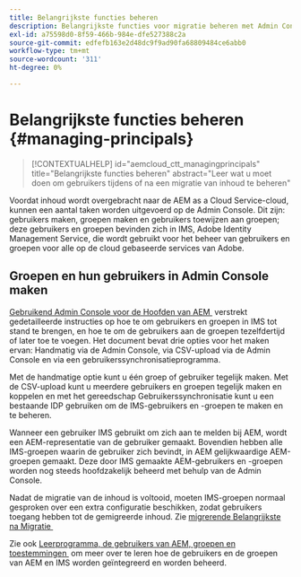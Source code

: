 ```yaml
---
title: Belangrijkste functies beheren
description: Belangrijkste functies voor migratie beheren met Admin Console
exl-id: a75598d0-8f59-466b-984e-dfe527388c2a
source-git-commit: edfefb163e2d48dc9f9ad90fa68809484ce6abb0
workflow-type: tm+mt
source-wordcount: '311'
ht-degree: 0%

---
```


# Belangrijkste functies beheren {#managing-principals}

>[!CONTEXTUALHELP]
>id="aemcloud_ctt_managingprincipals"
>title="Belangrijkste functies beheren"
>abstract="Leer wat u moet doen om gebruikers tijdens of na een migratie van inhoud te beheren"

Voordat inhoud wordt overgebracht naar de AEM as a Cloud Service-cloud, kunnen een aantal taken worden uitgevoerd op de Admin Console.  Dit zijn: gebruikers maken, groepen maken en gebruikers toewijzen aan groepen; deze gebruikers en groepen bevinden zich in IMS, Adobe Identity Management Service, die wordt gebruikt voor het beheer van gebruikers en groepen voor alle op de cloud gebaseerde services van Adobe.

## Groepen en hun gebruikers in Admin Console maken

[&#x200B; Gebruikend Admin Console voor de Hoofden van AEM &#x200B;](https://experienceleague.adobe.com/nl/docs/experience-manager-cloud-service/content/security/ims-support#how-to-set-up) verstrekt gedetailleerde instructies op hoe te om gebruikers en groepen in IMS tot stand te brengen, en hoe te om de gebruikers aan de groepen tezelfdertijd of later toe te voegen.  Het document bevat drie opties voor het maken ervan: Handmatig via de Admin Console, via CSV-upload via de Admin Console en via een gebruikerssynchronisatieprogramma.

Met de handmatige optie kunt u één groep of gebruiker tegelijk maken. Met de CSV-upload kunt u meerdere gebruikers en groepen tegelijk maken en koppelen en met het gereedschap Gebruikerssynchronisatie kunt u een bestaande IDP gebruiken om de IMS-gebruikers en -groepen te maken en te beheren.

Wanneer een gebruiker IMS gebruikt om zich aan te melden bij AEM, wordt een AEM-representatie van de gebruiker gemaakt.  Bovendien hebben alle IMS-groepen waarin de gebruiker zich bevindt, in AEM gelijkwaardige AEM-groepen gemaakt.  Deze door IMS gemaakte AEM-gebruikers en -groepen worden nog steeds hoofdzakelijk beheerd met behulp van de Admin Console.

Nadat de migratie van de inhoud is voltooid, moeten IMS-groepen normaal gesproken over een extra configuratie beschikken, zodat gebruikers toegang hebben tot de gemigreerde inhoud.  Zie [&#x200B; migrerende Belangrijkste na Migratie &#x200B;](/help/journey-migration/managing-principals-after-migration.md)

Zie ook [&#x200B; Leerprogramma, de gebruikers van AEM, groepen en toestemmingen &#x200B;](https://experienceleague.adobe.com/nl/docs/experience-manager-learn/cloud-service/accessing/aem-users-groups-and-permissions) om meer over te leren hoe de gebruikers en de groepen van AEM en IMS worden geïntegreerd en worden beheerd.
